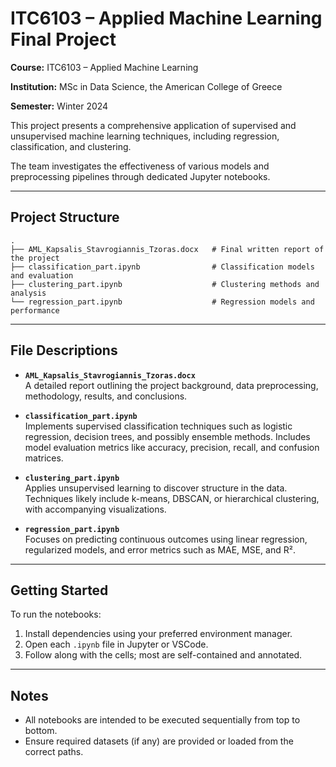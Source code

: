 # ITC6103 – Applied Machine Learning Final Project

**Course:** ITC6103 – Applied Machine Learning  

**Institution:** MSc in Data Science, the American College of Greece

**Semester:** Winter 2024

This project presents a comprehensive application of supervised and unsupervised machine learning techniques, including regression, classification, and clustering. 

The team investigates the effectiveness of various models and preprocessing pipelines through dedicated Jupyter notebooks.

---

## Project Structure

```
.
├── AML_Kapsalis_Stavrogiannis_Tzoras.docx   # Final written report of the project
├── classification_part.ipynb                # Classification models and evaluation
├── clustering_part.ipynb                    # Clustering methods and analysis
└── regression_part.ipynb                    # Regression models and performance
```

---

## File Descriptions

- **`AML_Kapsalis_Stavrogiannis_Tzoras.docx`**  
  A detailed report outlining the project background, data preprocessing, methodology, results, and conclusions.

- **`classification_part.ipynb`**  
  Implements supervised classification techniques such as logistic regression, decision trees, and possibly ensemble methods. Includes model evaluation metrics like accuracy, precision, recall, and confusion matrices.

- **`clustering_part.ipynb`**  
  Applies unsupervised learning to discover structure in the data. Techniques likely include k-means, DBSCAN, or hierarchical clustering, with accompanying visualizations.

- **`regression_part.ipynb`**  
  Focuses on predicting continuous outcomes using linear regression, regularized models, and error metrics such as MAE, MSE, and R².

---

## Getting Started

To run the notebooks:

1. Install dependencies using your preferred environment manager.
2. Open each `.ipynb` file in Jupyter or VSCode.
3. Follow along with the cells; most are self-contained and annotated.

---

## Notes

- All notebooks are intended to be executed sequentially from top to bottom.
- Ensure required datasets (if any) are provided or loaded from the correct paths.
